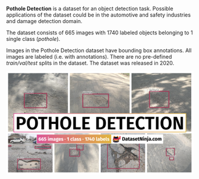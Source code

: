 **Pothole Detection** is a dataset for an object detection task. Possible applications of the dataset could be in the automotive and safety industries and damage detection domain. 

The dataset consists of 665 images with 1740 labeled objects belonging to 1 single class (*pothole*).

Images in the Pothole Detection dataset have bounding box annotations. All images are labeled (i.e. with annotations). There are no pre-defined <i>train/val/test</i> splits in the dataset. The dataset was released in 2020.

<img src="https://github.com/dataset-ninja/pothole-detection/raw/main/visualizations/poster.png">
